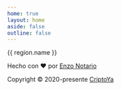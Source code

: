 ```yaml
---
home: true
layout: home
aside: false
outline: false
---
```


<script setup>
import regions from './public/regions.json'
</script>

<div class="flex flex-wrap justify-center gap-4 py-8">
  <a v-for="region in regions" :key="region.id" :href="`/${region.slug}`" class="w-full max-w-xs p-4 bg-gray-100 dark:bg-gray-800 !text-gray-800 dark:!text-white hover:bg-gray-200 dark:hover:bg-gray-700 rounded-lg text-center !no-underline">
    <div v-if="region.svg" v-html="region.svg" class="w-16 h-16 mx-auto mb-4"></div>
    <span>{{ region.name }}</span>
  </a>
</div>

<div class="mt-20 flex justify-center flex-col items-center gap-4">

Hecho con ❤️ por [Enzo Notario](https://github.com/enzonotario)

Copyright © 2020-presente [CriptoYa](https://criptoya.com)

</div>
